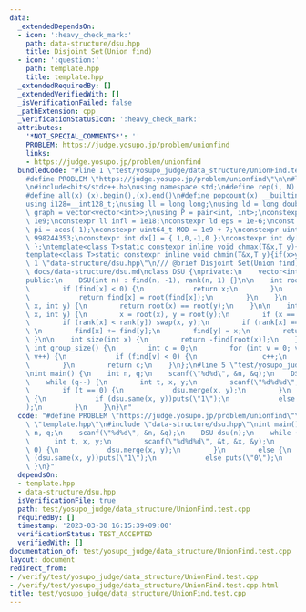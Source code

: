 ```yaml
---
data:
  _extendedDependsOn:
  - icon: ':heavy_check_mark:'
    path: data-structure/dsu.hpp
    title: Disjoint Set(Union find)
  - icon: ':question:'
    path: template.hpp
    title: template.hpp
  _extendedRequiredBy: []
  _extendedVerifiedWith: []
  _isVerificationFailed: false
  _pathExtension: cpp
  _verificationStatusIcon: ':heavy_check_mark:'
  attributes:
    '*NOT_SPECIAL_COMMENTS*': ''
    PROBLEM: https://judge.yosupo.jp/problem/unionfind
    links:
    - https://judge.yosupo.jp/problem/unionfind
  bundledCode: "#line 1 \"test/yosupo_judge/data_structure/UnionFind.test.cpp\"\n\
    #define PROBLEM \"https://judge.yosupo.jp/problem/unionfind\"\n\n#line 2 \"template.hpp\"\
    \n#include<bits/stdc++.h>\nusing namespace std;\n#define rep(i, N)  for(int i=0;i<(N);i++)\n\
    #define all(x) (x).begin(),(x).end()\n#define popcount(x) __builtin_popcount(x)\n\
    using i128=__int128_t;\nusing ll = long long;\nusing ld = long double;\nusing\
    \ graph = vector<vector<int>>;\nusing P = pair<int, int>;\nconstexpr int inf =\
    \ 1e9;\nconstexpr ll infl = 1e18;\nconstexpr ld eps = 1e-6;\nconst long double\
    \ pi = acos(-1);\nconstexpr uint64_t MOD = 1e9 + 7;\nconstexpr uint64_t MOD2 =\
    \ 998244353;\nconstexpr int dx[] = { 1,0,-1,0 };\nconstexpr int dy[] = { 0,1,0,-1\
    \ };\ntemplate<class T>static constexpr inline void chmax(T&x,T y){if(x<y)x=y;}\n\
    template<class T>static constexpr inline void chmin(T&x,T y){if(x>y)x=y;}\n#line\
    \ 1 \"data-structure/dsu.hpp\"\n/// @brief Disjoint Set(Union find)\n/// @docs\
    \ docs/data-structure/dsu.md\nclass DSU {\nprivate:\n    vector<int> find, rank;\n\
    public:\n    DSU(int n) : find(n, -1), rank(n, 1) {}\n\n    int root(int x) {\n\
    \        if (find[x] < 0) {\n            return x;\n        }\n        else {\n\
    \            return find[x] = root(find[x]);\n        }\n    }\n    bool same(int\
    \ x, int y) {\n        return root(x) == root(y);\n    }\n\n    int merge(int\
    \ x, int y) {\n        x = root(x), y = root(y);\n        if (x == y) return x;\n\
    \        if (rank[x] < rank[y]) swap(x, y);\n        if (rank[x] == rank[y]) rank[x]++;\
    \ \n        find[x] += find[y];\n        find[y] = x;\n        return x;\n   \
    \ }\n\n    int size(int x) {\n        return -find[root(x)];\n    }\n\n    inline\
    \ int group_size() {\n        int c = 0;\n        for (int v = 0; v < find.size();\
    \ v++) {\n            if (find[v] < 0) {\n                c++;\n            }\n\
    \        }\n        return c;\n    }\n};\n#line 5 \"test/yosupo_judge/data_structure/UnionFind.test.cpp\"\
    \nint main() {\n    int n, q;\n    scanf(\"%d%d\", &n, &q);\n    DSU dsu(n);\n\
    \    while (q--) {\n        int t, x, y;\n        scanf(\"%d%d%d\", &t, &x, &y);\n\
    \        if (t == 0) {\n            dsu.merge(x, y);\n        }\n        else\
    \ {\n            if (dsu.same(x, y))puts(\"1\");\n            else puts(\"0\"\
    );\n        }\n    }\n}\n"
  code: "#define PROBLEM \"https://judge.yosupo.jp/problem/unionfind\"\n\n#include\
    \ \"template.hpp\"\n#include \"data-structure/dsu.hpp\"\nint main() {\n    int\
    \ n, q;\n    scanf(\"%d%d\", &n, &q);\n    DSU dsu(n);\n    while (q--) {\n  \
    \      int t, x, y;\n        scanf(\"%d%d%d\", &t, &x, &y);\n        if (t ==\
    \ 0) {\n            dsu.merge(x, y);\n        }\n        else {\n            if\
    \ (dsu.same(x, y))puts(\"1\");\n            else puts(\"0\");\n        }\n   \
    \ }\n}"
  dependsOn:
  - template.hpp
  - data-structure/dsu.hpp
  isVerificationFile: true
  path: test/yosupo_judge/data_structure/UnionFind.test.cpp
  requiredBy: []
  timestamp: '2023-03-30 16:15:39+09:00'
  verificationStatus: TEST_ACCEPTED
  verifiedWith: []
documentation_of: test/yosupo_judge/data_structure/UnionFind.test.cpp
layout: document
redirect_from:
- /verify/test/yosupo_judge/data_structure/UnionFind.test.cpp
- /verify/test/yosupo_judge/data_structure/UnionFind.test.cpp.html
title: test/yosupo_judge/data_structure/UnionFind.test.cpp
---
```

